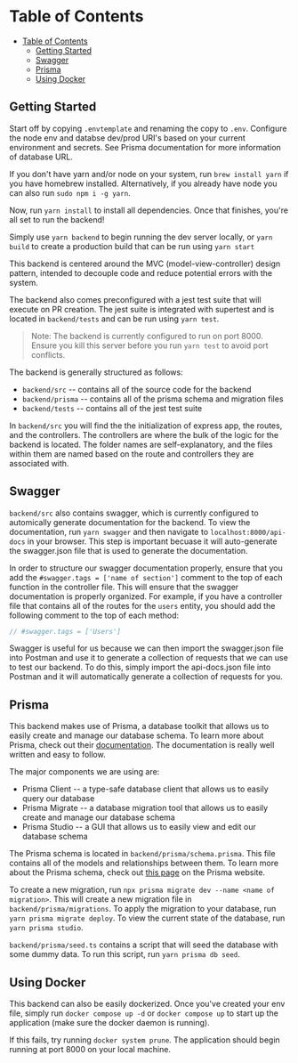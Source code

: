
# Table of Contents
- [Table of Contents](#table-of-contents)
  - [Getting Started](#getting-started)
  - [Swagger](#swagger)
  - [Prisma](#prisma)
  - [Using Docker](#using-docker)

## Getting Started

Start off by copying `.envtemplate` and renaming the copy to `.env`. Configure the node env and databse dev/prod URI's based on your current environment and secrets. See Prisma documentation for more information of database URL.

If you don't have yarn and/or node on your system, run `brew install yarn` if you have homebrew installed. Alternatively, if you already have node you can also run `sudo npm i -g yarn`.

Now, run `yarn install` to install all dependencies. Once that finishes, you're all set to run the backend!

Simply use `yarn backend` to begin running the dev server locally, or `yarn build` to create a production build that can be run using `yarn start`

This backend is centered around the MVC (model-view-controller) design pattern, intended to decouple code and reduce potential errors with the system.

The backend also comes preconfigured with a jest test suite that will execute on PR creation. The jest suite is integrated with supertest and is located in `backend/tests` and can be run using `yarn test`. 

> Note: The backend is currently configured to run on port 8000. Ensure you kill this server before you run `yarn test` to avoid port conflicts.

The backend is generally structured as follows:
- `backend/src` -- contains all of the source code for the backend
- `backend/prisma` -- contains all of the prisma schema and migration files
- `backend/tests` -- contains all of the jest test suite

In `backend/src` you will find the the initialization of express app, the routes, and the controllers. The controllers are where the bulk of the logic for the backend is located. The folder names are self-explanatory, and the files within them are named based on the route and controllers they are associated with.

## Swagger 

`backend/src` also contains swagger, which is currently configured to automically generate documentation for the backend. To view the documentation, run `yarn swagger` and then navigate to `localhost:8000/api-docs` in your browser. This step is important becuase it will auto-generate the swagger.json file that is used to generate the documentation.

In order to structure our swagger documentation properly, ensure that you add the `#swagger.tags = ['name of section']` comment to the top of each function in the controller file. This will ensure that the swagger documentation is properly organized. For example, if you have a controller file that contains all of the routes for the `users` entity, you should add the following comment to the top of each method:
```js
// #swagger.tags = ['Users']
```
Swagger is useful for us because we can then import the swagger.json file into Postman and use it to generate a collection of requests that we can use to test our backend. To do this, simply import the api-docs.json file into Postman and it will automatically generate a collection of requests for you.

## Prisma
This backend makes use of Prisma, a database toolkit that allows us to easily create and manage our database schema. To learn more about Prisma, check out their <a href="https://www.prisma.io/docs/">documentation</a>. The documentation is really well written and easy to follow.

The major components we are using are: 
- Prisma Client -- a type-safe database client that allows us to easily query our database
- Prisma Migrate -- a database migration tool that allows us to easily create and manage our database schema
- Prisma Studio -- a GUI that allows us to easily view and edit our database schema

The Prisma schema is located in `backend/prisma/schema.prisma`. This file contains all of the models and relationships between them. To learn more about the Prisma schema, check out <a href="https://www.prisma.io/docs/concepts/components/prisma-schema">this page</a> on the Prisma website.

To create a new migration, run `npx prisma migrate dev --name <name of migration>`. This will create a new migration file in `backend/prisma/migrations`. To apply the migration to your database, run `yarn prisma migrate deploy`. To view the current state of the database, run `yarn prisma studio`.

`backend/prisma/seed.ts` contains a script that will seed the database with some dummy data. To run this script, run `yarn prisma db seed`. 


## Using Docker
This backend can also be easily dockerized. Once you've created your env file, simply run `docker compose up -d` or `docker compose up` to start up the application (make sure the docker daemon is running).

If this fails, try running `docker system prune`. The application should begin running at port 8000 on your local machine.

